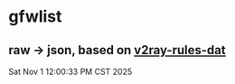 # gfwlist
## raw -> json, based on [v2ray-rules-dat](https://github.com/Loyalsoldier/v2ray-rules-dat)
Sat Nov  1 12:00:33 PM CST 2025

